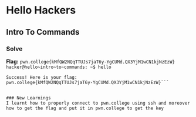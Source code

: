   # Hello Hackers
  ## Intro To Commands
  ### Solve
  **Flag:** `pwn.college{kMfQW2NQqTTUJs7jaT6y-YgCUMd.QX3YjM1wCN1kjNzEzW}`  
  ```hacker@hello~intro~to~commands: ~$ hello```  
  ``` 
Success! Here is your flag:
pwn.college{kMfQW2NQqTTUJs7jaT6y-YgCUMd.QX3YjM1wCN1kjNzEzW}```


### New Learnings
I learnt how to properly connect to pwn.college using ssh and moreover how to get the flag and put it in pwn.college to get the key

